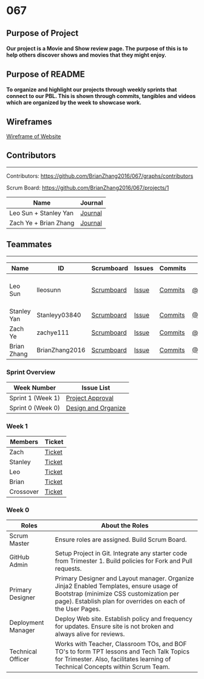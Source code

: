 # 067

## Purpose of Project
#### Our project is a Movie and Show review page. The purpose of this is to help others discover shows and movies that they might enjoy. 

## Purpose of README
#### To organize and highlight our projects through weekly sprints that connect to our PBL. This is shown through commits, tangibles and videos which are organized by the week to showcase work.


## Wireframes
[Wireframe of Website](https://docs.google.com/document/d/117YVkBIJcQRaG9IsARubCS8t9pKdKBII1ujNwGlKgfk/edit?usp=sharing)


## Contributors
---------------------------------------

Contributors: https://github.com/BrianZhang2016/067/graphs/contributors

Scrum Board: https://github.com/BrianZhang2016/067/projects/1

| Name             | Journal                                                                                                      |
| ---------------- | ------------------------------------------------------------------------------------------------------------ |
| Leo Sun + Stanley Yan | [Journal](https://docs.google.com/document/d/1RjCabf4uYDJ0jTDEKXNHbvnHPhlOszNcla_7WAyO1Cg/edit?usp=sharing) |
| Zach Ye + Brian Zhang | [Journal](https://docs.google.com/document/d/1jcKg-ePg4ypQtN7OBywRdvh7gPhAji-Yp8DZ7MjgxEw/edit?usp=sharing) |

## Teammates
---------------------------------------
| Name             | ID              | Scrumboard                                                                   | Issues |Commits  | Profile          | Roles | 
| ---------------- | --------------- | ---------------------------------------------------------------------------- | ------ |----------- | ---------------- | ----- |
| Leo Sun  | lleosunn     | [Scrumboard](https://github.com/BrianZhang2016/067/projects/1?card_filter_query=assignee%3Alleosunn) | [Issue](https://github.com/BrianZhang2016/067/issues?q=assignee%3Alleosunn) | [Commits](https://github.com/BrianZhang2016/067/commits?author=lleosunn)         | [@lleosunn](https://github.com/lleosunn)     | Technical Officer and Deployment Manager | 
| Stanley Yan | Stanleyy03840 | [Scrumboard](https://github.com/BrianZhang2016/067/projects/1?card_filter_query=assignee%3Astanleyy03840) | [Issue](https://github.com/BrianZhang2016/067/issues?q=assignee%3AStanleyy03840) | [Commits](https://github.com/BrianZhang2016/067/commits?author=Stanleyy03840)         | [@Stanleyy03840](https://github.com/Stanleyy03840) | Primary Designer | 
| Zach Ye    | zachye111          | [Scrumboard](https://github.com/BrianZhang2016/067/projects/1?card_filter_query=assignee%3Azachye111) | [Issue](https://github.com/BrianZhang2016/067/issues?q=assignee%3Azachye111) | [Commits](https://github.com/BrianZhang2016/067/commits?author=zachye111)         | [@zachye111](https://github.com/zachye111)          | Scrum Master | 
| Brian Zhang      | BrianZhang2016  | [Scrumboard](https://github.com/Reinhardtlotter/flask_portfolio/projects/1?card_filter_query=assignee%3Abrianzhang2016) | [Issue](https://github.com/Reinhardtlotter/flask_portfolio/issues?q=assignee%3ABrianZhang2016) | [Commits](https://github.com/Reinhardtlotter/flask_portfolio/commits?author=BrianZhang2016)          | [@BrianZhang2016](https://github.com/BrianZhang2016)  | Github Admin | 


### Sprint Overview
| Week Number | Issue List                                              |
| ------------- | -------------------------------------------------------------------------|
| Sprint 1 (Week 1)   |     [Project Approval](https://github.com/BrianZhang2016/067/issues?q=is%3Aissue+label%3A%22Week+1+Project+Approval%22)       |
| Sprint 0 (Week 0)   |     [Design and Organize](https://github.com/BrianZhang2016/067/issues?q=is%3Aissue+label%3A%22Week+0+Design+and+Organize%22)       |

### Week 1
| Members | Ticket |
| ------------- | -------------------------------------------------------------|
| Zach | [Ticket](https://github.com/BrianZhang2016/067/issues?q=]is%3Aissue+label%3A%22Week+1+Project+Approval%22+assignee%3Azachye111) | 
| Stanley | [Ticket](https://github.com/BrianZhang2016/067/issues?q=is%3Aissue+label%3A%22Week+1+Project+Approval%22+assignee%3AStanleyy03840) |
| Leo | [Ticket](https://github.com/BrianZhang2016/067/issues?q=is%3Aissue+label%3A%22Week+1+Project+Approval%22+assignee%3Alleosunn) |
| Brian | [Ticket](https://github.com/BrianZhang2016/067/issues?q=is%3Aissue+label%3A%22Week+1+Project+Approval%22+assignee%3ABrianZhang2016) |
| Crossover | [Ticket](https://github.com/BrianZhang2016/067/issues/12) |


### Week 0
| Roles   | About the Roles | 
| ------------- | -------------------------------------------------------------|
| Scrum Master | Ensure roles are assigned.  Build Scrum Board.   | 
| GitHub Admin | Setup Project in Git.  Integrate any starter code from Trimester 1.  Build policies for Fork and Pull requests. |
| Primary Designer | Primary Designer and Layout manager.  Organize Jinja2 Enabled Templates, ensure usage of Bootstrap (minimize CSS customization per page).  Establish plan for overrides on each of the User Pages. |
| Deployment Manager | Deploy Web site.  Establish policy and frequency for updates.  Ensure site is not broken and always alive for reviews. |
| Technical Officer | Works with Teacher, Classroom TOs, and BOF TO's to form TPT lessons and Tech Talk Topics for Trimester.  Also, facilitates learning of Technical Concepts within Scrum Team. |

